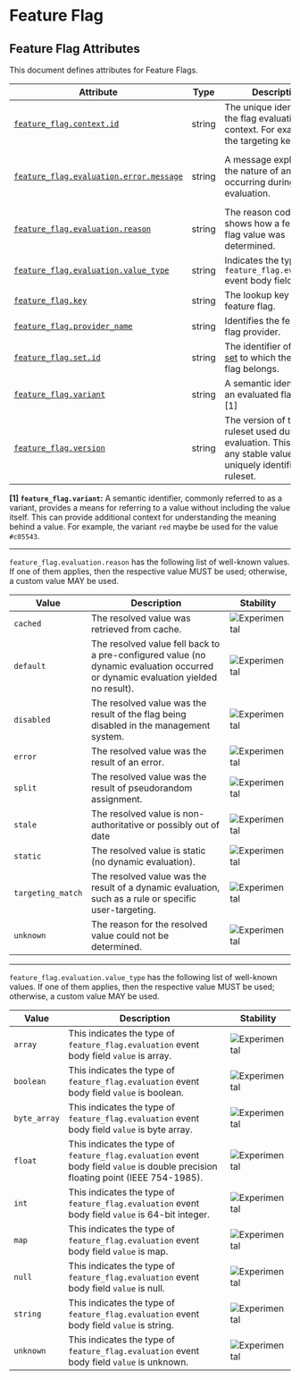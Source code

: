 <!--- Hugo front matter used to generate the website version of this page:
--->

<!-- NOTE: THIS FILE IS AUTOGENERATED. DO NOT EDIT BY HAND. -->
<!-- see templates/registry/markdown/attribute_namespace.md.j2 -->

# Feature Flag

## Feature Flag Attributes

This document defines attributes for Feature Flags.

| Attribute | Type | Description | Examples | Stability |
|---|---|---|---|---|
| <a id="feature-flag-context-id" href="#feature-flag-context-id">`feature_flag.context.id`</a> | string | The unique identifier for the flag evaluation context. For example, the targeting key. | `5157782b-2203-4c80-a857-dbbd5e7761db` | ![Experimental](https://img.shields.io/badge/-experimental-blue) |
| <a id="feature-flag-evaluation-error-message" href="#feature-flag-evaluation-error-message">`feature_flag.evaluation.error.message`</a> | string | A message explaining the nature of an error occurring during flag evaluation. | `Flag `header-color` expected type `string` but found type `number`` | ![Experimental](https://img.shields.io/badge/-experimental-blue) |
| <a id="feature-flag-evaluation-reason" href="#feature-flag-evaluation-reason">`feature_flag.evaluation.reason`</a> | string | The reason code which shows how a feature flag value was determined. | `static`; `targeting_match`; `error`; `default` | ![Experimental](https://img.shields.io/badge/-experimental-blue) |
| <a id="feature-flag-evaluation-value-type" href="#feature-flag-evaluation-value-type">`feature_flag.evaluation.value_type`</a> | string | Indicates the type of the `feature_flag.evaluation` event body field `value`. | `string`; `boolean` | ![Experimental](https://img.shields.io/badge/-experimental-blue) |
| <a id="feature-flag-key" href="#feature-flag-key">`feature_flag.key`</a> | string | The lookup key of the feature flag. | `logo-color` | ![Experimental](https://img.shields.io/badge/-experimental-blue) |
| <a id="feature-flag-provider-name" href="#feature-flag-provider-name">`feature_flag.provider_name`</a> | string | Identifies the feature flag provider. | `Flag Manager` | ![Experimental](https://img.shields.io/badge/-experimental-blue) |
| <a id="feature-flag-set-id" href="#feature-flag-set-id">`feature_flag.set.id`</a> | string | The identifier of the [flag set](https://openfeature.dev/specification/glossary/#flag-set) to which the feature flag belongs. | `proj-1`; `ab98sgs`; `service1/dev` | ![Experimental](https://img.shields.io/badge/-experimental-blue) |
| <a id="feature-flag-variant" href="#feature-flag-variant">`feature_flag.variant`</a> | string | A semantic identifier for an evaluated flag value. [1] | `red`; `true`; `on` | ![Experimental](https://img.shields.io/badge/-experimental-blue) |
| <a id="feature-flag-version" href="#feature-flag-version">`feature_flag.version`</a> | string | The version of the ruleset used during the evaluation. This may be any stable value which uniquely identifies the ruleset. | `1`; `01ABCDEF` | ![Experimental](https://img.shields.io/badge/-experimental-blue) |

**[1] `feature_flag.variant`:** A semantic identifier, commonly referred to as a variant, provides a means
for referring to a value without including the value itself. This can
provide additional context for understanding the meaning behind a value.
For example, the variant `red` maybe be used for the value `#c05543`.

---

`feature_flag.evaluation.reason` has the following list of well-known values. If one of them applies, then the respective value MUST be used; otherwise, a custom value MAY be used.

| Value  | Description | Stability |
|---|---|---|
| `cached` | The resolved value was retrieved from cache. | ![Experimental](https://img.shields.io/badge/-experimental-blue) |
| `default` | The resolved value fell back to a pre-configured value (no dynamic evaluation occurred or dynamic evaluation yielded no result). | ![Experimental](https://img.shields.io/badge/-experimental-blue) |
| `disabled` | The resolved value was the result of the flag being disabled in the management system. | ![Experimental](https://img.shields.io/badge/-experimental-blue) |
| `error` | The resolved value was the result of an error. | ![Experimental](https://img.shields.io/badge/-experimental-blue) |
| `split` | The resolved value was the result of pseudorandom assignment. | ![Experimental](https://img.shields.io/badge/-experimental-blue) |
| `stale` | The resolved value is non-authoritative or possibly out of date | ![Experimental](https://img.shields.io/badge/-experimental-blue) |
| `static` | The resolved value is static (no dynamic evaluation). | ![Experimental](https://img.shields.io/badge/-experimental-blue) |
| `targeting_match` | The resolved value was the result of a dynamic evaluation, such as a rule or specific user-targeting. | ![Experimental](https://img.shields.io/badge/-experimental-blue) |
| `unknown` | The reason for the resolved value could not be determined. | ![Experimental](https://img.shields.io/badge/-experimental-blue) |

---

`feature_flag.evaluation.value_type` has the following list of well-known values. If one of them applies, then the respective value MUST be used; otherwise, a custom value MAY be used.

| Value  | Description | Stability |
|---|---|---|
| `array` | This indicates the type of `feature_flag.evaluation` event body field `value` is array. | ![Experimental](https://img.shields.io/badge/-experimental-blue) |
| `boolean` | This indicates the type of `feature_flag.evaluation` event body field `value` is boolean. | ![Experimental](https://img.shields.io/badge/-experimental-blue) |
| `byte_array` | This indicates the type of `feature_flag.evaluation` event body field `value` is byte array. | ![Experimental](https://img.shields.io/badge/-experimental-blue) |
| `float` | This indicates the type of `feature_flag.evaluation` event body field `value` is double precision floating point (IEEE 754-1985). | ![Experimental](https://img.shields.io/badge/-experimental-blue) |
| `int` | This indicates the type of `feature_flag.evaluation` event body field `value` is 64-bit integer. | ![Experimental](https://img.shields.io/badge/-experimental-blue) |
| `map` | This indicates the type of `feature_flag.evaluation` event body field `value` is map. | ![Experimental](https://img.shields.io/badge/-experimental-blue) |
| `null` | This indicates the type of `feature_flag.evaluation` event body field `value` is null. | ![Experimental](https://img.shields.io/badge/-experimental-blue) |
| `string` | This indicates the type of `feature_flag.evaluation` event body field `value` is string. | ![Experimental](https://img.shields.io/badge/-experimental-blue) |
| `unknown` | This indicates the type of `feature_flag.evaluation` event body field `value` is unknown. | ![Experimental](https://img.shields.io/badge/-experimental-blue) |
